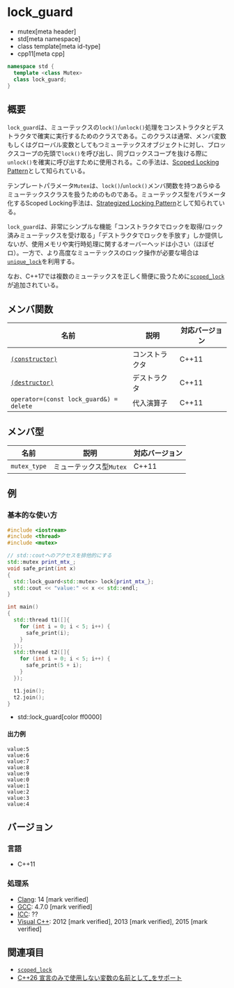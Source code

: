 # lock_guard
* mutex[meta header]
* std[meta namespace]
* class template[meta id-type]
* cpp11[meta cpp]

```cpp
namespace std {
  template <class Mutex>
  class lock_guard;
}
```

## 概要
`lock_guard`は、ミューテックスの`lock()`/`unlock()`処理をコンストラクタとデストラクタで確実に実行するためのクラスである。このクラスは通常、メンバ変数もしくはグローバル変数としてもつミューテックスオブジェクトに対し、ブロックスコープの先頭で`lock()`を呼び出し、同ブロックスコープを抜ける際に`unlock()`を確実に呼び出すために使用される。この手法は、[Scoped Locking Pattern](https://www.dre.vanderbilt.edu/~schmidt/PDF/ScopedLocking.pdf)として知られている。

テンプレートパラメータ`Mutex`は、`lock()`/`unlock()`メンバ関数を持つあらゆるミューテックスクラスを扱うためのものである。ミューテックス型をパラメータ化するScoped Locking手法は、[Strategized Locking Pattern](https://www.dre.vanderbilt.edu/~schmidt/PDF/locking-patterns.pdf)として知られている。

`lock_guard`は、非常にシンプルな機能「コンストラクタでロックを取得/ロック済みミューテックスを受け取る」「デストラクタでロックを手放す」しか提供しないが、使用メモリや実行時処理に関するオーバーヘッドは小さい（ほぼゼロ）。一方で、より高度なミューテックスのロック操作が必要な場合は[`unique_lock`](/reference/mutex/unique_lock.md)を利用する。

なお、C++17では複数のミューテックスを正しく簡便に扱うために[`scoped_lock`](/reference/mutex/scoped_lock.md)が追加されている。

## メンバ関数

| 名前 | 説明 | 対応バージョン |
|-----------------------------------------------|----------------|-------|
| [`(constructor)`](lock_guard/op_constructor.md) | コンストラクタ | C++11 |
| [`(destructor)`](lock_guard/op_destructor.md) | デストラクタ   | C++11 |
| `operator=(const lock_guard&) = delete`       | 代入演算子     | C++11 |


## メンバ型

| 名前 | 説明 | 対応バージョン |
|--------------|-------------------------|-------|
| `mutex_type` | ミューテックス型`Mutex` | C++11 |


## 例
### 基本的な使い方
```cpp example
#include <iostream>
#include <thread>
#include <mutex>

// std::coutへのアクセスを排他的にする
std::mutex print_mtx_;
void safe_print(int x)
{
  std::lock_guard<std::mutex> lock{print_mtx_};
  std::cout << "value:" << x << std::endl;
}

int main()
{
  std::thread t1([]{
    for (int i = 0; i < 5; i++) {
      safe_print(i);
    }
  });
  std::thread t2([]{
    for (int i = 0; i < 5; i++) {
      safe_print(5 + i);
    }
  });

  t1.join();
  t2.join();
}
```
* std::lock_guard[color ff0000]

#### 出力例
```
value:5
value:6
value:7
value:8
value:9
value:0
value:1
value:2
value:3
value:4
```

## バージョン
### 言語
- C++11

### 処理系
- [Clang](/implementation.md#clang): 14 [mark verified]
- [GCC](/implementation.md#gcc): 4.7.0 [mark verified]
- [ICC](/implementation.md#icc): ??
- [Visual C++](/implementation.md#visual_cpp): 2012 [mark verified], 2013 [mark verified], 2015 [mark verified]

## 関連項目
- [`scoped_lock`](/reference/mutex/scoped_lock.md)
- [C++26 宣言のみで使用しない変数の名前として_をサポート](/lang/cpp26/nice_placeholder_with_no_name.md)
